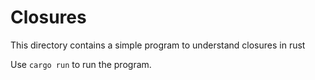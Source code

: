 # Closures

This directory contains a simple program to understand closures in rust

Use `cargo run` to run the program.